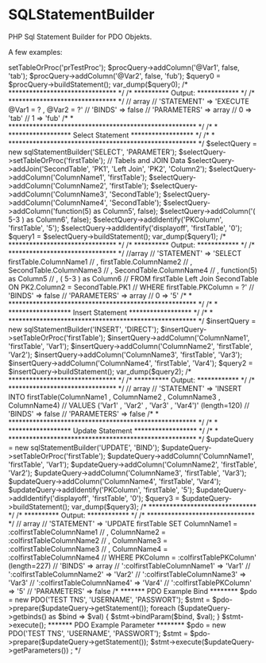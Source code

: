 SQLStatementBuilder
===================

PHP Sql Statement Builder for PDO Objekts.


A few examples:

<?php

/* * ********************************************************* */
/* * ****************** Procedure Statement ****************** */
/* * ********************************************************* */

$procQuery = new sqlStatementBuilder('EXECUTE', 'PARAMETER');

// Set Procedure name
$procQuery->setTableOrProc('prTestProc');
$procQuery->addColumn('@Var1', false, 'tab');
$procQuery->addColumn('@Var2', false, 'fub');

$query0 = $procQuery->buildStatement();
var_dump($query0);


/* ******************************* */
/* ********** Output: ************ */
/* ******************************* */
// array 
//  'STATEMENT' => 'EXECUTE  @Var1 = ? , @Var2 = ?' 
//  'BINDS' =>  false
//  'PARAMETERS' => array
//                    0 => 'tab' 
//                    1 => 'fub'



/* * ****************************************************** */
/* * ****************** Select Statement ****************** */
/* * ****************************************************** */

$selectQuery = new sqlStatementBuilder('SELECT', 'PARAMETER');

$selectQuery->setTableOrProc('firstTable'); // Tabels and JOIN Data
$selectQuery->addJoin('SecondTable', 'PK1', 'Left Join', 'PK2', 'Column2');

$selectQuery->addColumn('ColumnName1', 'firstTable');
$selectQuery->addColumn('ColumnName2', 'firstTable');
$selectQuery->addColumn('ColumnName3', 'SecondTable');
$selectQuery->addColumn('ColumnName4', 'SecondTable');
$selectQuery->addColumn('function(5) as Column5', false);
$selectQuery->addColumn('( 5-3 ) as Column6', false);

$selectQuery->addIdentify('PKColumn', 'firstTable', '5');
$selectQuery->addIdentify('displayoff', 'firstTable', '0');

$query1 = $selectQuery->buildStatement();
var_dump($query1);


/* ******************************* */
/* ********** Output: ************ */
/* ******************************* */

//array 
//  'STATEMENT' => 'SELECT firstTable.ColumnName1 
//                              , firstTable.ColumnName2 
//                              , SecondTable.ColumnName3 
//                              , SecondTable.ColumnName4 
//                              , function(5) as Column5 
//                              , ( 5-3 ) as Column6 
//                        FROM firstTable Left Join SecondTable ON PK2.Column2 = SecondTable.PK1  
//                        WHERE firstTable.PKColumn = ?' 
//  'BINDS' => false
//  'PARAMETERS' => array
//                      0 => '5' 


/* * ****************************************************** */
/* * ****************** Insert Statement ****************** */
/* * ****************************************************** */
$insertQuery = new sqlStatementBuilder('INSERT', 'DIRECT');
$insertQuery->setTableOrProc('firstTable');

$insertQuery->addColumn('ColumnName1', 'firstTable', 'Var1');
$insertQuery->addColumn('ColumnName2', 'firstTable', 'Var2');
$insertQuery->addColumn('ColumnName3', 'firstTable', 'Var3');
$insertQuery->addColumn('ColumnName4', 'firstTable', 'Var4');

$query2 = $insertQuery->buildStatement();

var_dump($query2);

/* ******************************* */
/* ********** Output: ************ */
/* ******************************* */
// array 
//  'STATEMENT' => 'INSERT INTO firstTable(ColumnName1 , ColumnName2 , ColumnName3 , ColumnName4) 
//                               VALUES ('Var1' , 'Var2' , 'Var3' , 'Var4')' (length=120)
//  'BINDS' => false
//  'PARAMETERS' => false

/* * ****************************************************** */
/* * ****************** Update Statement ****************** */
/* * ****************************************************** */
$updateQuery = new sqlStatementBuilder('UPDATE', 'BIND');
$updateQuery->setTableOrProc('firstTable');

$updateQuery->addColumn('ColumnName1', 'firstTable', 'Var1');
$updateQuery->addColumn('ColumnName2', 'firstTable', 'Var2');
$updateQuery->addColumn('ColumnName3', 'firstTable', 'Var3');
$updateQuery->addColumn('ColumnName4', 'firstTable', 'Var4');

$updateQuery->addIdentify('PKColumn', 'firstTable', '5');
$updateQuery->addIdentify('displayoff', 'firstTable', '0');

$query3 = $updateQuery->buildStatement();
var_dump($query3);


/* ******************************* */
/* ********** Output: ************ */
/* ******************************* */
// array 
//   'STATEMENT' =>  'UPDATE firstTable SET  ColumnName1 = :colfirstTableColumnName1 
//                                         , ColumnName2 = :colfirstTableColumnName2 
//                                         , ColumnName3 = :colfirstTableColumnName3
//                                         , ColumnName4 = :colfirstTableColumnName4 
//                         WHERE PKColumn = :colfirstTablePKColumn' (length=227)
//   'BINDS' => array 
//                 ':colfirstTableColumnName1' =>  'Var1' 
//                 ':colfirstTableColumnName2' =>  'Var2'
//                 ':colfirstTableColumnName3' =>  'Var3' 
//                 ':colfirstTableColumnName4' =>  'Var4' 
//                 ':colfirstTablePKColumn' =>  '5' 
//   'PARAMETERS' =>  false



/*
   *******  PDO Example Bind ********
    $pdo = new PDO('TEST TNS', 'USERNAME', 'PASSWORT');
    $stmt = $pdo->prepare($updateQuery->getStatement());
    foreach ($updateQuery->getbinds() as $bind => $val) {
        $stmt->bindParam($bind, $val);
    }
    $stmt->execute();


   *******  PDO Example Parameter ********
    $pdo = new PDO('TEST TNS', 'USERNAME', 'PASSWORT');
    $stmt = $pdo->prepare($updateQuery->getStatement());
    $stmt->execute($updateQuery->getParameters()) ;

*/
